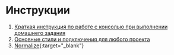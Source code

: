 # Инструкции

1. [Краткая инструкция по работе с консолью при выполнении домашнего задания](https://github.com/Zotova2008/instructions/blob/main/git-instruction.md)
2. [Основные стили и подключения для любого проекта](https://github.com/Zotova2008/instructions/blob/main/basic-style.md)
3. [Normalize](https://necolas.github.io/normalize.css/){:target="_blank"}
